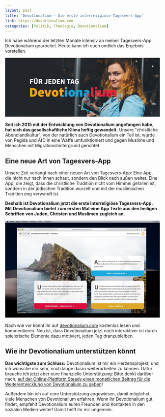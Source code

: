 ```yaml
---
layout: post
title: 'Devotionalium – Die erste interreligiöse Tagesvers-App'
link: https://devotionalium.com
categories: [Politik, Theologie, Devotionalium]
---
```


Ich habe während der letzten Monate intensiv an meiner Tagesvers-App Devotionalium gearbeitet. Heute kann ich euch endlich das Ergebnis vorstellen.

![Devotionalium Titelgrafik](/images/devotionalium-title.jpg)

**Seit ich 2015 mit der Entwicklung von Devotionalium angefangen habe, hat sich das gesellschaftliche Klima heftig gewandelt.** Unsere "christliche Abendlandkultur", von der natürlich auch Devotionalium ein Teil ist, wurde von Pegida und AfD in eine Waffe umfunktioniert und gegen Muslime und Menschen mit Migrationshintergrund gerichtet.

## Eine neue Art von Tagesvers-App

Unsere Zeit verlangt nach einer neuen Art von Tagesvers-App: Eine App, die nicht nur nach innen schaut, sondern den Blick nach außen weitet. Eine App, die zeigt, dass die christliche Tradition nicht vom Himmel gefallen ist, sondern in der jüdischen Tradition wurzelt und mit der muslimischen Tradition eng verwandt ist.

**Deshalb ist Devotionalium jetzt die erste interreligiöse Tagesvers-App. Mit Devotionalium bietet zum ersten Mal eine App Texte aus den heiligen Schriften von Juden, Christen und Muslimen zugleich an.**

![Devotionalium Screenshot](/images/devotionalium-screenshot-desktop.jpg)

Nach wie vor könnt ihr auf [devotionalium.com](https://devotionalium.com) kostenlos lesen und kommentieren. Neu ist, dass Devotionalium jetzt noch interaktiver ist durch spielerische Elemente dazu motiviert, jeden Tag dranzubleiben.

## Wie ihr Devotionalium unterstützen könnt

**Das wichtigste zum Schluss:** Devotionalium ist mir ein Herzensprojekt, und ich wünsche mir sehr, noch lange daran weiterarbeiten zu können. Dafür brauche ich jetzt aber eure finanzielle Unterstützung: Bitte denkt darüber nach, [auf der Online-Plattform Steady einen monatlichen Beitrag für die Weiterentwicklung von Devotionalium zu geben](https://steadyhq.com/de/devotionalium)!

Außerdem bin ich auf eure Unterstützung angewiesen, damit möglichst viele Menschen von Devotionalium erfahren. Wenn ihr Devotionalium gut findet, empfehlt Devotionalium euren Freunden und Kontakten in den sozialen Medien weiter! Damit helft ihr mir ungemein.
